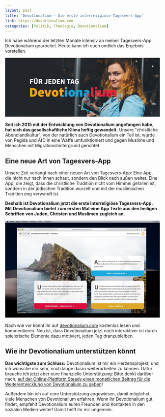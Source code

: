 ```yaml
---
layout: post
title: 'Devotionalium – Die erste interreligiöse Tagesvers-App'
link: https://devotionalium.com
categories: [Politik, Theologie, Devotionalium]
---
```


Ich habe während der letzten Monate intensiv an meiner Tagesvers-App Devotionalium gearbeitet. Heute kann ich euch endlich das Ergebnis vorstellen.

![Devotionalium Titelgrafik](/images/devotionalium-title.jpg)

**Seit ich 2015 mit der Entwicklung von Devotionalium angefangen habe, hat sich das gesellschaftliche Klima heftig gewandelt.** Unsere "christliche Abendlandkultur", von der natürlich auch Devotionalium ein Teil ist, wurde von Pegida und AfD in eine Waffe umfunktioniert und gegen Muslime und Menschen mit Migrationshintergrund gerichtet.

## Eine neue Art von Tagesvers-App

Unsere Zeit verlangt nach einer neuen Art von Tagesvers-App: Eine App, die nicht nur nach innen schaut, sondern den Blick nach außen weitet. Eine App, die zeigt, dass die christliche Tradition nicht vom Himmel gefallen ist, sondern in der jüdischen Tradition wurzelt und mit der muslimischen Tradition eng verwandt ist.

**Deshalb ist Devotionalium jetzt die erste interreligiöse Tagesvers-App. Mit Devotionalium bietet zum ersten Mal eine App Texte aus den heiligen Schriften von Juden, Christen und Muslimen zugleich an.**

![Devotionalium Screenshot](/images/devotionalium-screenshot-desktop.jpg)

Nach wie vor könnt ihr auf [devotionalium.com](https://devotionalium.com) kostenlos lesen und kommentieren. Neu ist, dass Devotionalium jetzt noch interaktiver ist durch spielerische Elemente dazu motiviert, jeden Tag dranzubleiben.

## Wie ihr Devotionalium unterstützen könnt

**Das wichtigste zum Schluss:** Devotionalium ist mir ein Herzensprojekt, und ich wünsche mir sehr, noch lange daran weiterarbeiten zu können. Dafür brauche ich jetzt aber eure finanzielle Unterstützung: Bitte denkt darüber nach, [auf der Online-Plattform Steady einen monatlichen Beitrag für die Weiterentwicklung von Devotionalium zu geben](https://steadyhq.com/de/devotionalium)!

Außerdem bin ich auf eure Unterstützung angewiesen, damit möglichst viele Menschen von Devotionalium erfahren. Wenn ihr Devotionalium gut findet, empfehlt Devotionalium euren Freunden und Kontakten in den sozialen Medien weiter! Damit helft ihr mir ungemein.
